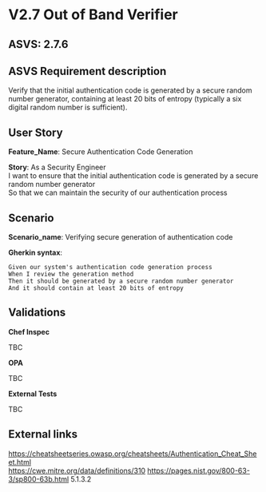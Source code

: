 # V2.7 Out of Band Verifier

## ASVS: 2.7.6

## ASVS Requirement description

Verify that the initial authentication code is generated by a
secure random number generator, containing at least 20 bits of
entropy (typically a six digital random number is sufficient).

## User Story

**Feature_Name**: Secure Authentication Code Generation

**Story**:
As a Security Engineer\
I want to ensure that the initial authentication code is generated by a secure random number 
generator\
So that we can maintain the security of our authentication process

## Scenario

**Scenario_name**: Verifying secure generation of authentication code

**Gherkin syntax**:

```gherkin
Given our system's authentication code generation process
When I review the generation method
Then it should be generated by a secure random number generator
And it should contain at least 20 bits of entropy
```

## Validations

**Chef Inspec**

TBC

**OPA**

TBC

**External Tests**

TBC

## External links

<https://cheatsheetseries.owasp.org/cheatsheets/Authentication_Cheat_Sheet.html> \
<https://cwe.mitre.org/data/definitions/310>
<https://pages.nist.gov/800-63-3/sp800-63b.html> 5.1.3.2

